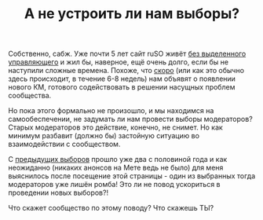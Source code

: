﻿---
title: "А не устроить ли нам выборы?"
se.owner.user_id: 176217
se.owner.display_name: "αλεχολυτ"
se.owner.link: "https://ru.meta.stackoverflow.com/users/176217/%ce%b1%ce%bb%ce%b5%cf%87%ce%bf%ce%bb%cf%85%cf%84"
se.link: "https://ru.meta.stackoverflow.com/questions/12418/%d0%90-%d0%bd%d0%b5-%d1%83%d1%81%d1%82%d1%80%d0%be%d0%b8%d1%82%d1%8c-%d0%bb%d0%b8-%d0%bd%d0%b0%d0%bc-%d0%b2%d1%8b%d0%b1%d0%be%d1%80%d1%8b"
se.question_id: 12418
se.post_type: question
---
<p>Собственно, сабж. Уже почти 5 лет сайт ruSO живёт <a href="https://ru.meta.stackoverflow.com/q/7545/176217">без выделенного управляющего</a> и жил бы, наверное, ещё очень долго, если бы не наступили сложные времена. Похоже, что <a href="https://ru.meta.stackoverflow.com/a/12417/176217">скоро</a> (или как это обычно здесь происходит, в течение 6-8 недель) нам объявят о появлении нового КМ, готового содействовать в решении насущных проблем сообщества.</p>
<p>Но пока этого формально не произошло, и мы находимся на самообеспечении, не задумать ли нам провести выборы модераторов? Старых модераторов это действие, конечно, не снимет. Но как минимум разбавит (должно бы) застойную ситуацию во взаимодействии с сообществом.</p>
<p>С <a href="https://ru.stackoverflow.com/election/4">предыдущих выборов</a> прошло уже два с половиной года и как неожиданно (никаких анонсов на Мете ведь не было) для меня выяснилось после посещение этой страницы - один из выбранных тогда модераторов уже лишён ромба! Это ли не повод ускориться в проведении новых выборов?!</p>
<p>Что скажет сообщество по этому поводу? Что скажешь ТЫ?</p>
